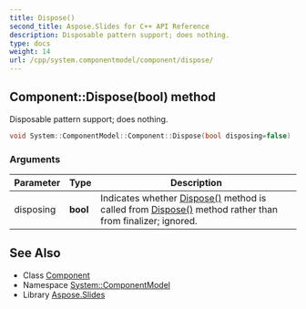 ```yaml
---
title: Dispose()
second_title: Aspose.Slides for C++ API Reference
description: Disposable pattern support; does nothing.
type: docs
weight: 14
url: /cpp/system.componentmodel/component/dispose/
---
```

## Component::Dispose(bool) method


Disposable pattern support; does nothing.

```cpp
void System::ComponentModel::Component::Dispose(bool disposing=false)
```


### Arguments

| Parameter | Type | Description |
| --- | --- | --- |
| disposing | **bool** | Indicates whether [Dispose()](./) method is called from [Dispose()](./) method rather than from finalizer; ignored. |

## See Also

* Class [Component](./)
* Namespace [System::ComponentModel](../)
* Library [Aspose.Slides](../../)